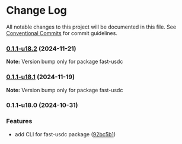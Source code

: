 # Change Log

All notable changes to this project will be documented in this file.
See [Conventional Commits](https://conventionalcommits.org) for commit guidelines.

### [0.1.1-u18.2](https://github.com/Agoric/agoric-sdk/compare/fast-usdc@0.1.1-u18.1...fast-usdc@0.1.1-u18.2) (2024-11-21)

**Note:** Version bump only for package fast-usdc





### [0.1.1-u18.1](https://github.com/Agoric/agoric-sdk/compare/fast-usdc@0.1.1-u18.0...fast-usdc@0.1.1-u18.1) (2024-11-19)

**Note:** Version bump only for package fast-usdc





### 0.1.1-u18.0 (2024-10-31)


### Features

* add CLI for fast-usdc package ([92bc5b1](https://github.com/Agoric/agoric-sdk/commit/92bc5b127e1cf1806da79589bd6e9d9e87cd5944))
